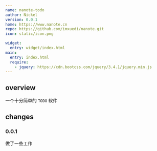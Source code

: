 ```yaml
---
name: nanote-todo
author: Nickel
version: 0.0.1
home: https://www.nanote.cn
repo: https://github.com/imxuedi/nanote.git
icon: static/icon.png

widget:
  entry: widget/index.html
main:
  entry: index.html
  require:
    - jquery: https://cdn.bootcss.com/jquery/3.4.1/jquery.min.js
---
```


## overview

一个十分简单的 `TODO` 软件

## changes

### 0.0.1
做了一些工作